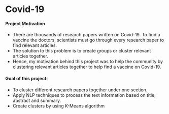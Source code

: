 # Covid-19 

#### Project Motivation
* There are thousands of research papers written on Covid-19. To find a vaccine the doctors, scientists must go through every research paper to find relevant articles.
* The solution to this problem is to create groups or cluster relevant articles together.
* Hence, my motivation behind this project was to help the community by clustering relevant articles together to help find a vaccine on Covid-19.


#### Goal of this project:
* To cluster different research papers together under one section.
* Apply NLP techniques to process the text information based on title, abstract and summary.
* Create clusters by using K-Means algorithm
